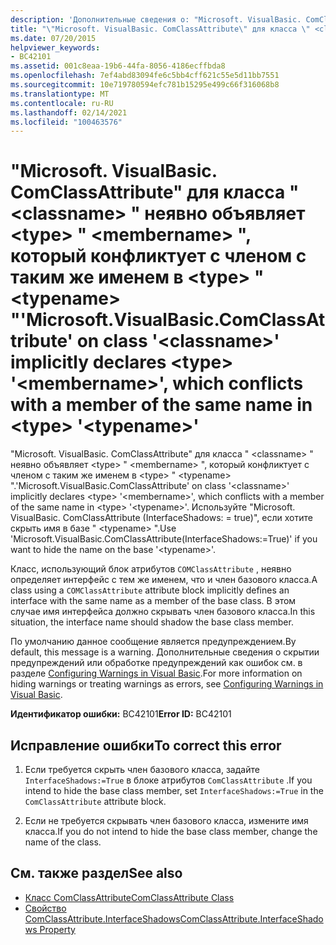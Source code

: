 ```yaml
---
description: 'Дополнительные сведения о: "Microsoft. VisualBasic. ComClassAttribute" для класса " <classname> " неявно объявляет <type> " <membername> ", который конфликтует с членом с таким же именем в <type> " <typename> "'
title: "\"Microsoft. VisualBasic. ComClassAttribute\" для класса \" <classname> \" неявно объявляет <type> \" <membername> \", который конфликтует с членом с таким же именем в <type> \" <typename> \""
ms.date: 07/20/2015
helpviewer_keywords:
- BC42101
ms.assetid: 001c8eaa-19b6-44fa-8056-4186ecffbda8
ms.openlocfilehash: 7ef4abd83094fe6c5bb4cff621c55e5d11bb7551
ms.sourcegitcommit: 10e719780594efc781b15295e499c66f316068b8
ms.translationtype: MT
ms.contentlocale: ru-RU
ms.lasthandoff: 02/14/2021
ms.locfileid: "100463576"
---
```

# <a name="microsoftvisualbasiccomclassattribute-on-class-classname-implicitly-declares-type-membername-which-conflicts-with-a-member-of-the-same-name-in-type-typename"></a><span data-ttu-id="58e90-103">"Microsoft. VisualBasic. ComClassAttribute" для класса " \<classname> " неявно объявляет \<type> " \<membername> ", который конфликтует с членом с таким же именем в \<type> " \<typename> "</span><span class="sxs-lookup"><span data-stu-id="58e90-103">'Microsoft.VisualBasic.ComClassAttribute' on class '\<classname>' implicitly declares \<type> '\<membername>', which conflicts with a member of the same name in \<type> '\<typename>'</span></span>

<span data-ttu-id="58e90-104">"Microsoft. VisualBasic. ComClassAttribute" для класса " \<classname> " неявно объявляет \<type> " \<membername> ", который конфликтует с членом с таким же именем в \<type> " \<typename> ".</span><span class="sxs-lookup"><span data-stu-id="58e90-104">'Microsoft.VisualBasic.ComClassAttribute' on class '\<classname>' implicitly declares \<type> '\<membername>', which conflicts with a member of the same name in \<type> '\<typename>'.</span></span> <span data-ttu-id="58e90-105">Используйте "Microsoft. VisualBasic. ComClassAttribute (InterfaceShadows: = true)", если хотите скрыть имя в базе " \<typename> ".</span><span class="sxs-lookup"><span data-stu-id="58e90-105">Use 'Microsoft.VisualBasic.ComClassAttribute(InterfaceShadows:=True)' if you want to hide the name on the base '\<typename>'.</span></span>  
  
 <span data-ttu-id="58e90-106">Класс, использующий блок атрибутов `COMClassAttribute` , неявно определяет интерфейс с тем же именем, что и член базового класса.</span><span class="sxs-lookup"><span data-stu-id="58e90-106">A class using a `COMClassAttribute` attribute block implicitly defines an interface with the same name as a member of the base class.</span></span> <span data-ttu-id="58e90-107">В этом случае имя интерфейса должно скрывать член базового класса.</span><span class="sxs-lookup"><span data-stu-id="58e90-107">In this situation, the interface name should shadow the base class member.</span></span>  
  
 <span data-ttu-id="58e90-108">По умолчанию данное сообщение является предупреждением.</span><span class="sxs-lookup"><span data-stu-id="58e90-108">By default, this message is a warning.</span></span> <span data-ttu-id="58e90-109">Дополнительные сведения о скрытии предупреждений или обработке предупреждений как ошибок см. в разделе [Configuring Warnings in Visual Basic](/visualstudio/ide/configuring-warnings-in-visual-basic).</span><span class="sxs-lookup"><span data-stu-id="58e90-109">For more information on hiding warnings or treating warnings as errors, see [Configuring Warnings in Visual Basic](/visualstudio/ide/configuring-warnings-in-visual-basic).</span></span>  
  
 <span data-ttu-id="58e90-110">**Идентификатор ошибки:** BC42101</span><span class="sxs-lookup"><span data-stu-id="58e90-110">**Error ID:** BC42101</span></span>  
  
## <a name="to-correct-this-error"></a><span data-ttu-id="58e90-111">Исправление ошибки</span><span class="sxs-lookup"><span data-stu-id="58e90-111">To correct this error</span></span>  
  
1. <span data-ttu-id="58e90-112">Если требуется скрыть член базового класса, задайте `InterfaceShadows:=True` в блоке атрибутов `ComClassAttribute` .</span><span class="sxs-lookup"><span data-stu-id="58e90-112">If you intend to hide the base class member, set `InterfaceShadows:=True` in the `ComClassAttribute` attribute block.</span></span>  
  
2. <span data-ttu-id="58e90-113">Если не требуется скрывать член базового класса, измените имя класса.</span><span class="sxs-lookup"><span data-stu-id="58e90-113">If you do not intend to hide the base class member, change the name of the class.</span></span>  
  
## <a name="see-also"></a><span data-ttu-id="58e90-114">См. также раздел</span><span class="sxs-lookup"><span data-stu-id="58e90-114">See also</span></span>

- [<span data-ttu-id="58e90-115">Класс ComClassAttribute</span><span class="sxs-lookup"><span data-stu-id="58e90-115">ComClassAttribute Class</span></span>](xref:Microsoft.VisualBasic.ComClassAttribute)
- [<span data-ttu-id="58e90-116">Свойство ComClassAttribute.InterfaceShadows</span><span class="sxs-lookup"><span data-stu-id="58e90-116">ComClassAttribute.InterfaceShadows Property</span></span>](xref:Microsoft.VisualBasic.ComClassAttribute.InterfaceShadows%2A)
